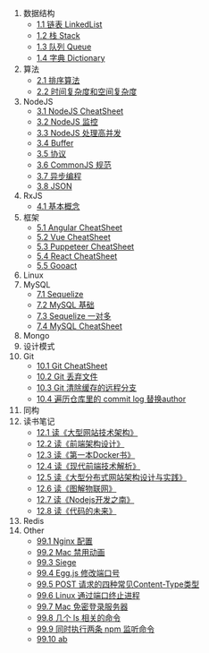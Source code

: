 1. 数据结构
    + [1.1 链表 LinkedList](./docs/1.%20数据结构/1.1%20链表%20LinkedList.md)
    + [1.2 栈 Stack](./docs/1.%20数据结构/1.2%20栈%20Stack.md)
    + [1.3 队列 Queue](./docs/1.%20数据结构/1.3%20队列%20Queue.md)
    + [1.4 字典 Dictionary](./docs/1.%20数据结构/1.4%20字典%20Dictionary.md)
1. 算法
    + [2.1 排序算法](./docs/2.%20算法/2.1%20排序算法.md)
    + [2.2 时间复杂度和空间复杂度](./docs/2.%20算法/2.2%20时间复杂度和空间复杂度.md)
1. NodeJS
    + [3.1 NodeJS CheatSheet](./docs/3.%20NodeJS/3.1%20NodeJS%20CheatSheet.md)
    + [3.2 NodeJS 监控](./docs/3.%20NodeJS/3.2%20NodeJS%20监控.md)
    + [3.3 NodeJS 处理高并发](./docs/3.%20NodeJS/3.3%20NodeJS%20处理高并发.md)
    + [3.4 Buffer](./docs/3.%20NodeJS/3.4%20Buffer.md)
    + [3.5 协议](./docs/3.%20NodeJS/3.5%20协议.md)
    + [3.6 CommonJS 规范](./docs/3.%20NodeJS/3.6%20CommonJS.md)
    + [3.7 异步编程](./docs/3.%20NodeJS/3.7%20异步编程.md)
    + [3.8 JSON](./docs/3.%20NodeJS/3.8%20JSON.md)
1. RxJS
    + [4.1 基本概念](./docs/4.%20RxJS/4.1%20基本概念.md)
1. 框架
    + [5.1 Angular CheatSheet](./docs/5.%20框架/5.1%20Angular%20CheatSheet.md)
    + [5.2 Vue CheatSheet](./docs/5.%20框架/5.2%20Vue%20CheatSheet.md)
    + [5.3 Puppeteer CheatSheet](./docs/5.%20框架/5.3%20Puppeteer%20CheatSheet.md)
    + [5.4 React CheatSheet](./docs/5.%20框架/5.4%20React%20CheatSheet.md)
    + [5.5 Gooact](./docs/5.%20框架/5.5%20Gooact.md)
1. Linux
1. MySQL
    + [7.1 Sequelize](./docs/7.%20MySQL/7.1%20Sequelize.md)
    + [7.2 MySQL 基础](./docs/7.%20MySQL/7.2%20MySQL%20基础.md)
    + [7.3 Sequelize 一对多](./docs/7.%20MySQL/7.3%20Sequelize%20一对多.md)
    + [7.4 MySQL CheatSheet](./docs/7.%20MySQL/7.4%20MySQL%20CheatSheet.md)
1. Mongo
1. 设计模式
1. Git
    + [10.1 Git CheatSheet](./docs/10.%20Git/10.1%20Git%20CheatSheet.md)
    + [10.2 Git 丢弃文件](./docs/10.%20Git/10.2%20Git%20丢弃文件.md)
    + [10.3 Git 清除缓存的远程分支](./docs/10.%20Git/10.3%20Git%20清除缓存的远程分支.md)
    + [10.4 遍历仓库里的 commit log 替换author](./docs/10.%20Git/10.4%20遍历仓库里的%20commit%20log%20替换author.md)
1. 同构
1. 读书笔记
    + [12.1 读《大型网站技术架构》](./docs/12.%20读书笔记/12.1%20读《大型网站技术架构》.md)
    + [12.2 读《前端架构设计》](./docs/12.%20读书笔记/12.2%20读《前端架构设计》.md)
    + [12.3 读《第一本Docker书》](./docs/12.%20读书笔记/12.3%20读《第一本Docker书》.md)
    + [12.4 读《现代前端技术解析》](./docs/12.%20读书笔记/12.4%20读《现代前端技术解析》.md)
    + [12.5 读《大型分布式网站架构设计与实践》](./docs/12.%20读书笔记/12.5%20读《大型分布式网站架构设计与实践》.md)
    + [12.6 读《图解物联网》](./docs/12.%20读书笔记/12.6%20读《图解物联网》.md)
    + [12.7 读《Nodejs开发之南》](./docs/12.%20读书笔记/12.7%20读《Nodejs开发之南》.md)
    + [12.8 读《代码的未来》](./docs/12.%20读书笔记/12.8%20读《代码的未来》.md)
1. Redis
1. Other
    + [99.1 Nginx 配置](./docs/99.%20Other/99.1%20Nginx%20配置.md)
    + [99.2 Mac 禁用动画](./docs/99.%20Other/99.2%20Mac%20禁用动画.md)
    + [99.3 Siege](./docs/99.%20Other/99.3%20Siege.md)
    + [99.4 Egg.js 修改端口号](./docs/99.%20Other/99.4%20Egg.js%20修改端口号.md)
    + [99.5 POST 请求的四种常见Content-Type类型](./docs/99.%20Other/99.5%20POST%20请求的四种常见Content-Type类型.md)
    + [99.6 Linux 通过端口终止进程](./docs/99.%20Other/99.6%20Linux%20通过端口终止进程.md)
    + [99.7 Mac 免密登录服务器](./docs/99.%20Other/99.7%20Mac%20免密登录服务器.md)
    + [99.8 几个 ls 相关的命令](./docs/99.%20Other/99.8%20几个%20ls%20相关的命令.md)
    + [99.9 同时执行两条 npm 监听命令](./docs/99.%20Other/99.9%20同时执行两条%20npm%20监听命令.md)
    + [99.10 ab](./docs/99.%20Other/99.10%20ab.md)
